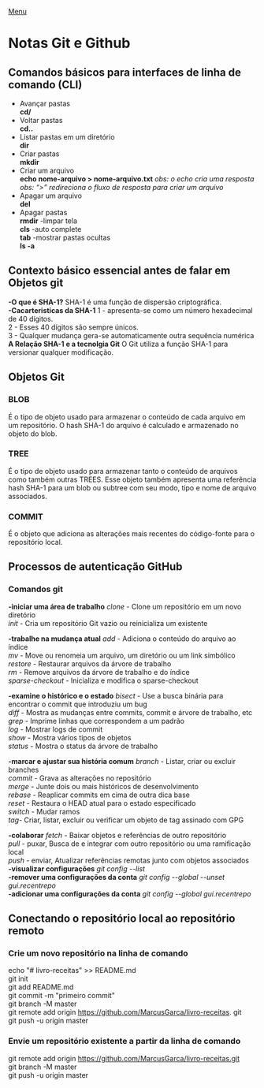[Menu](../README.md)

# Notas Git e Github

## Comandos básicos para interfaces de linha de comando (CLI)

- Avançar pastas  
**cd/**
- Voltar pastas  
**cd..**
- Listar pastas em um diretório  
**dir**
- Criar pastas  
**mkdir**
- Criar um arquivo  
**echo  nome-arquivo > nome-arquivo.txt**
_obs: o echo cria uma resposta_
_obs: “>” redireciona o fluxo de resposta para criar um arquivo_
- Apagar um arquivo  
**del**
- Apagar pastas  
**rmdir**
-limpar tela  
**cls**
-auto complete  
**tab**
-mostrar pastas ocultas  
**ls -a**

## Contexto básico essencial antes de falar em Objetos git

**-O que é SHA-1?**
SHA-1 é uma função de dispersão criptográfica.  
**-Cacarteristicas da SHA-1**
1 - apresenta-se como um número hexadecimal de 40 dígitos.  
2 - Esses 40 dígitos são sempre únicos.  
3 - Qualquer mudança gera-se automaticamente outra sequência numérica  
**A Relação SHA-1 e a tecnolgia Git**
O Git utiliza a função SHA-1 para versionar qualquer modificação.  

## Objetos Git

### BLOB

É o tipo de objeto usado para armazenar o conteúdo de cada arquivo em um repositório. O hash SHA-1 do arquivo é calculado e armazenado no objeto do blob.

### TREE

É o tipo de objeto usado para armazenar tanto o conteúdo de arquivos como também outras TREES. Esse objeto também apresenta uma referência hash SHA-1 para um blob ou subtree com seu modo, tipo e nome de arquivo associados.

### COMMIT

É o objeto que adiciona as alterações mais recentes do código-fonte para o repositório local.

## Processos de autenticação GitHub

### Comandos git

**-iniciar uma área de trabalho**
   _clone_ -  Clone um repositório em um novo diretório  
   _init_  - Cria um repositório Git vazio ou reinicializa um existente  

**-trabalhe na mudança atual**
   _add_  - Adiciona o conteúdo do arquivo ao índice  
   _mv_  - Move ou renomeia um arquivo, um diretório ou um link simbólico  
   _restore_ - Restaurar arquivos da árvore de trabalho  
   _rm_ - Remove arquivos da árvore de trabalho e do índice  
   _sparse-checkout_ -  Inicializa e modifica o sparse-checkout  

**-examine o histórico e o estado**
   _bisect_ - Use a busca binária para encontrar o commit que introduziu um bug  
   _diff_ - Mostra as mudanças entre commits, commit e árvore de trabalho, etc  
   _grep_ - Imprime linhas que correspondem a um padrão  
   _log_  - Mostrar logs de commit  
   _show_ - Mostra vários tipos de objetos  
   _status_ - Mostra o status da árvore de trabalho  

**-marcar e ajustar sua história comum**
   _branch_ - Listar, criar ou excluir branches  
   _commit_ - Grava as alterações no repositório  
   _merge_ - Junte dois ou mais históricos de desenvolvimento  
   _rebase_ - Reaplicar commits em cima de outra dica base  
   _reset_ - Restaura o HEAD atual para o estado especificado  
   _switch_ -  Mudar ramos  
   _tag_-  Criar, listar, excluir ou verificar um objeto de tag assinado com GPG  

**-colaborar**
   _fetch_ - Baixar objetos e referências de outro repositório  
   _pull_ - puxar, Busca de e integrar com outro repositório ou uma ramificação local  
   _push_ - enviar, Atualizar referências remotas junto com objetos associados  
**-visualizar configurações**
_git config --list_  
**-remover uma configurações da conta**
_git config --global --unset gui.recentrepo_  
**-adicionar uma configurações da conta**
_git config --global gui.recentrepo_  

## Conectando o repositório local ao repositório remoto

### Crie um novo repositório na linha de comando

echo "# livro-receitas" >> README.md  
git init  
git add README.md  
git commit -m "primeiro commit"  
git branch -M master  
git remote add origin <https://github.com/MarcusGarca/livro-receitas>. git  
git push -u origin master  

### Envie um repositório existente a partir da linha de comando

git remote add origin <https://github.com/MarcusGarca/livro-receitas.git>  
git branch -M master  
git push -u origin master  
